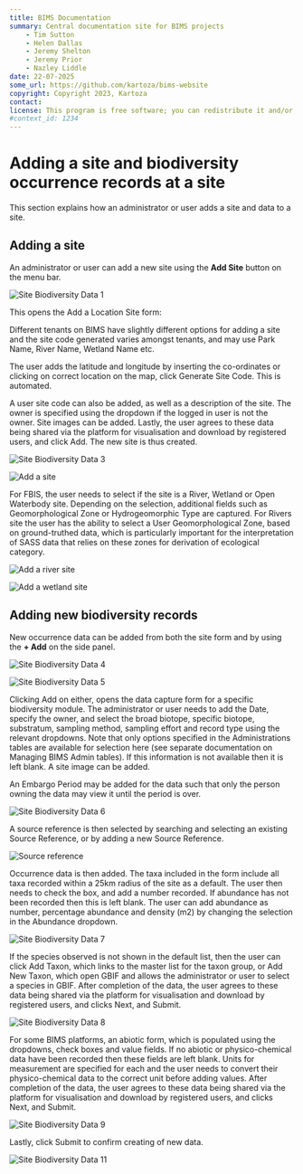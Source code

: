 ```yaml
---
title: BIMS Documentation
summary: Central documentation site for BIMS projects
    - Tim Sutton
    - Helen Dallas
    - Jeremy Shelton
    - Jeremy Prior
    - Nazley Liddle
date: 22-07-2025
some_url: https://github.com/kartoza/bims-website
copyright: Copyright 2023, Kartoza
contact: 
license: This program is free software; you can redistribute it and/or modify it under the terms of the GNU Affero General Public License as published by the Free Software Foundation; either version 3 of the License, or (at your option) any later version.
#context_id: 1234
---
```


# Adding a site and biodiversity occurrence records at a site

This section explains how an administrator or user adds a site and data to a site.

## Adding a site

An administrator or user can add a new site using the **Add Site** button on the menu bar.

![Site Biodiversity Data 1](./img/site-biodiversity-data-1.png)

This opens the Add a Location Site form:

Different tenants on BIMS have slightly different options for adding a site and the site code generated varies amongst tenants, and may use Park Name, River Name, Wetland Name etc.

The user adds the latitude and longitude by inserting the co-ordinates or clicking on correct location on the map, click Generate Site Code. This is automated.

A user site code can also be added, as well as a description of the site. The owner is specified using the dropdown if the logged in user is not the owner. Site images can be added. Lastly, the user agrees to these data being shared via the platform for visualisation and download by registered users, and click Add. The new site is thus created.

![Site Biodiversity Data 3](./img/site-biodiversity-data-3.png)

![Add a site](<img/site-biodiversity-data-add a site.png>)

For FBIS, the user needs to select if the site is a River, Wetland or Open Waterbody site. Depending on the selection, additional fields such as Geomorphological Zone or Hydrogeomorphic Type are captured. For Rivers site the user has the ability to select a User Geomorphological Zone, based on ground-truthed data, which is particularly important for the interpretation of SASS data that relies on these zones for derivation of ecological category.

![Add a river site](<img/site-biodiversity-data-add a river site.png>)

![Add a wetland site](<img/site-biodiversity-data-add a wetland site.png>)

## Adding new biodiversity records

New occurrence data can be added from both the site form and by using the **+ Add** on the side panel.

![Site Biodiversity Data 4](./img/site-biodiversity-data-4.png)

![Site Biodiversity Data 5](./img/site-biodiversity-data-5.png)

Clicking Add on either, opens the data capture form for a specific biodiversity module. The administrator or user needs to add the Date, specify the owner, and select the broad biotope, specific biotope, substratum, sampling method, sampling effort and record type using the relevant dropdowns. Note that only options specified in the Administrations tables are available for selection here (see separate documentation on Managing BIMS Admin tables). If this information is not available then it is left blank. A site image can be added.

An Embargo Period may be added for the data such that only the person owning the data may view it until the period is over. 

![Site Biodiversity Data 6](./img/site-biodiversity-data-6.png)

A source reference is then selected by searching and selecting an existing Source Reference, or by adding a new Source Reference.

![Source reference](<img/site-biodiversity-data-choose source reference.png>)

Occurrence data is then added. The taxa included in the form include all taxa recorded within a 25km radius of the site as a default. The user then needs to check the box, and add a number recorded. If abundance has not been recorded then this is left blank. The user can add abundance as number, percentage abundance and density (m2) by changing the selection in the Abundance dropdown.

![Site Biodiversity Data 7](./img/site-biodiversity-data-7.png)

If the species observed is not shown in the default list, then the user can click Add Taxon, which links to the master list for the taxon group, or Add New Taxon, which open GBIF and allows the administrator or user to select a species in GBIF.  After completion of the data, the user agrees to these data being shared via the platform for visualisation and download by registered users, and clicks Next, and Submit.

![Site Biodiversity Data 8](./img/site-biodiversity-data-8.png)

For some BIMS platforms, an abiotic form, which is populated using the dropdowns, check boxes and value fields. If no abiotic or physico-chemical data have been recorded then these fields are left blank. Units for measurement are specified for each and the user needs to convert their physico-chemical data to the correct unit before adding values. After completion of the data, the user agrees to these data being shared via the platform for visualisation and download by registered users, and clicks Next, and Submit.

![Site Biodiversity Data 9](./img/site-biodiversity-data-9.png)

Lastly, click Submit to confirm creating of new data.

![Site Biodiversity Data 11](./img/site-biodiversity-data-11.png)
